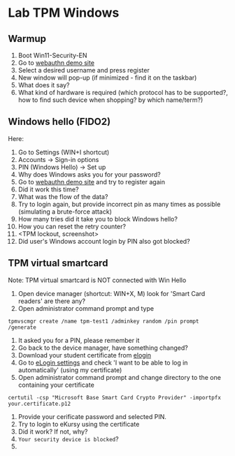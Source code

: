 # Lab TPM Windows
## Warmup
1. Boot Win11-Security-EN
1. Go to [webauthn demo site](https://webauthn.me/)
1. Select a desired username and press register
1. New window will pop-up (if minimized - find it on the taskbar)
1. What does it say?
1. What kind of hardware is required (which protocol has to be supported?, how to find such device when shopping? by which name/term?)
## Windows hello (FIDO2)
Here: <win hello introduction>
1. Go to Settings (WIN+I shortcut)
1. Accounts -> Sign-in options
1. PIN (Windows Hello) -> Set up
1. Why does Windows asks you for your password?
1. Go to [webauthn demo site](https://webauthn.me/) and try to register again
1. Did it work this time?
1. What was the flow of the data?
1. Try to login again, but provide incorrect pin as many times as possible (simulating a brute-force attack)
1. How many tries did it take you to block Windows hello?
1. How you can reset the retry counter?
1. <TPM lockout, screenshot>
1. Did user's Windows account login by PIN also got blocked?
## TPM virtual smartcard 
Note: TPM virtual smartcard is NOT connected with Win Hello
1. Open device manager (shortcut: WIN+X, M) look for 'Smart Card readers' are there any?
1. Open administrator command prompt and type
```
tpmvscmgr create /name tpm-test1 /adminkey random /pin prompt /generate
```
1. It asked you for a PIN, please remember it
1. Go back to the device manager, have something changed?
1. Download your student certificate from [elogin](https://elogin.put.poznan.pl/app/certificates/own)
1. Go to [eLogin settings](https://elogin.put.poznan.pl/app/settings) and check 'I want to be able to log in automatically' (using my certificate)
1. Open administrator command prompt and change directory to the one containing your certificate
```
certutil -csp "Microsoft Base Smart Card Crypto Provider" -importpfx your.certificate.p12
```
1. Provide your cerificate password and selected PIN.
1. Try to login to eKursy using the certificate
2. Did it work? If not, why?
3. `Your security device is blocked`?
4. 
